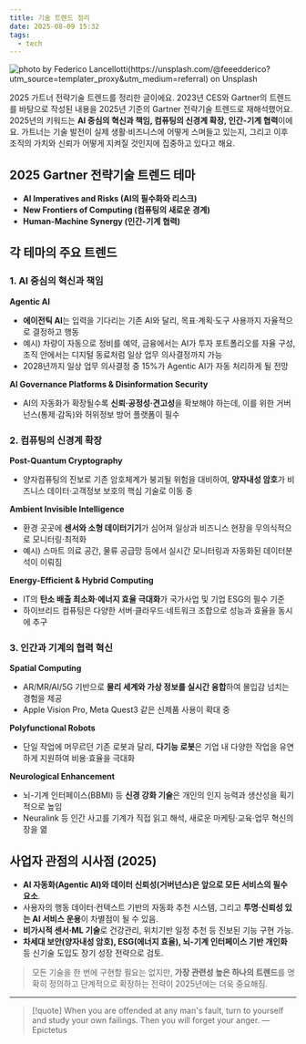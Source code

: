 ```yaml
---
title: 기술 트렌드 정리
date: 2025-08-09 15:32
tags:
  - tech
---
```


![photo by Federico Lancellotti(https://unsplash.com/@feeedderico?utm_source=templater_proxy&utm_medium=referral) on Unsplash](https://images.unsplash.com/photo-1563481038981-0525b7c17c68?crop=entropy&cs=srgb&fm=jpg&ixid=M3w2NDU1OTF8MHwxfHJhbmRvbXx8fHx8fHx8fDE3NTQ3MjExNTh8&ixlib=rb-4.1.0&q=85&w=800&h=460)

2025 가트너 전략기술 트렌드를 정리한 글이에요. 2023년 CES와 Gartner의 트렌드를 바탕으로 작성된 내용을 2025년 기준의 Gartner 전략기술 트렌드로 재해석했어요.
2025년의 키워드는 **AI 중심의 혁신과 책임, 컴퓨팅의 신경계 확장, 인간-기계 협력**이에요. 가트너는 기술 발전이 실제 생활·비즈니스에 어떻게 스며들고 있는지, 그리고 이후 조직의 가치와 신뢰가 어떻게 지켜질 것인지에 집중하고 있다고 해요.

## 2025 Gartner 전략기술 트렌드 테마

- **AI Imperatives and Risks (AI의 필수화와 리스크)**
- **New Frontiers of Computing (컴퓨팅의 새로운 경계)**
- **Human-Machine Synergy (인간-기계 협력)**

## 각 테마의 주요 트렌드

### 1. AI 중심의 혁신과 책임

**Agentic AI**

- **에이전틱 AI**는 입력을 기다리는 기존 AI와 달리, 목표·계획·도구 사용까지 자율적으로 결정하고 행동
- 예시) 차량이 자동으로 정비를 예약, 금융에서는 AI가 투자 포트폴리오를 자율 구성, 조직 안에서는 디지털 동료처럼 일상 업무 의사결정까지 가능
- 2028년까지 일상 업무 의사결정 중 15%가 Agentic AI가 자동 처리하게 될 전망

**AI Governance Platforms & Disinformation Security**

- AI의 자동화가 확장될수록 **신뢰·공정성·견고성**을 확보해야 하는데, 이를 위한 거버넌스(통제·감독)와 허위정보 방어 플랫폼이 필수

### 2. 컴퓨팅의 신경계 확장

**Post-Quantum Cryptography**

- 양자컴퓨팅의 진보로 기존 암호체계가 붕괴될 위험을 대비하여, **양자내성 암호**가 비즈니스 데이터·고객정보 보호의 핵심 기술로 이동 중

**Ambient Invisible Intelligence**

- 환경 곳곳에 **센서와 소형 데이터기기**가 심어져 일상과 비즈니스 현장을 무의식적으로 모니터링·최적화
- 예시) 스마트 의료 공간, 물류 공급망 등에서 실시간 모니터링과 자동화된 데이터분석이 이뤄짐

**Energy-Efficient & Hybrid Computing**

- IT의 **탄소 배출 최소화·에너지 효율 극대화**가 국가사업 및 기업 ESG의 필수 기준
- 하이브리드 컴퓨팅은 다양한 서버·클라우드·네트워크 조합으로 성능과 효율을 동시에 추구

### 3. 인간과 기계의 협력 혁신

**Spatial Computing**

- AR/MR/AI/5G 기반으로 **물리 세계와 가상 정보를 실시간 융합**하여 몰입감 넘치는 경험을 제공
- Apple Vision Pro, Meta Quest3 같은 신제품 사용이 확대 중

**Polyfunctional Robots**

- 단일 작업에 머무르던 기존 로봇과 달리, **다기능 로봇**은 기업 내 다양한 작업을 유연하게 지원하여 비용·효율을 극대화

**Neurological Enhancement**

- 뇌-기계 인터페이스(BBMI) 등 **신경 강화 기술**은 개인의 인지 능력과 생산성을 획기적으로 높임
- Neuralink 등 인간 사고를 기계가 직접 읽고 해석, 새로운 마케팅·교육·업무 혁신의 장을 엶

## 사업자 관점의 시사점 (2025)

- **AI 자동화(Agentic AI)와 데이터 신뢰성(거버넌스)은 앞으로 모든 서비스의 필수 요소**.
- 사용자의 행동 데이터·컨텍스트 기반의 자동화 추천 시스템, 그리고 **투명·신뢰성 있는 AI 서비스 운용**이 차별점이 될 수 있음.
- **비가시적 센서·ML 기술**로 건강관리, 위치기반 일정 추천 등 진보된 기능 구현 가능.
- **차세대 보안(양자내성 암호), ESG(에너지 효율), 뇌-기계 인터페이스 기반 개인화** 등 신기술 도입도 장기 성장 전략으로 검토.

> 모든 기술을 한 번에 구현할 필요는 없지만, **가장 관련성 높은 하나의 트렌드**를 명확히 정의하고 단계적으로 확장하는 전략이 2025년에는 더욱 중요해짐.

---

> [!quote] When you are offended at any man's fault, turn to yourself and study your own failings. Then you will forget your anger.
> — Epictetus
